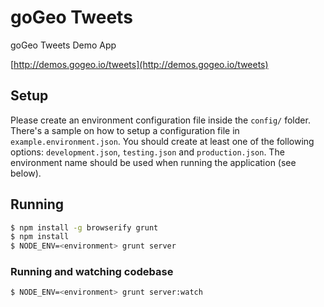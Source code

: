 # goGeo Tweets

goGeo Tweets Demo App

[http://demos.gogeo.io/tweets](http://demos.gogeo.io/tweets)

## Setup

Please create an environment configuration file inside the `config/` folder. There's a sample on
how to setup a configuration file in `example.environment.json`. You should create at least one
of the following options: `development.json`, `testing.json` and `production.json`. The environment
name should be used when running the application (see below).

## Running

```sh
$ npm install -g browserify grunt
$ npm install
$ NODE_ENV=<environment> grunt server
```

### Running and watching codebase

```sh
$ NODE_ENV=<environment> grunt server:watch
```
